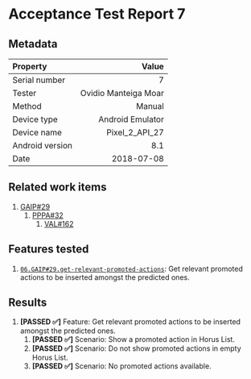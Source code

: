 # Acceptance Test Report 7

## Metadata

| Property | Value |
|:--|--:|
| Serial number | 7 |
| Tester | Ovidio Manteiga Moar |
| Method | Manual |
| Device type | Android Emulator |
| Device name | Pixel_2_API_27 |
| Android version | 8.1 |
| Date | 2018-07-08 |

## Related work items

1. [GAIP#29](https://lateaint.visualstudio.com/HorusSense/_workitems/edit/29)
    1. [PPPA#32](https://lateaint.visualstudio.com/HorusSense/_workitems/edit/32)
        1. [VAL#162](https://lateaint.visualstudio.com/HorusSense/_workitems/edit/162)

## Features tested

1. [`06.GAIP#29.get-relevant-promoted-actions`](../../../AcceptanceTests): Get relevant promoted actions to be inserted amongst the predicted ones.

## Results

1. **[PASSED ✅]** Feature: Get relevant promoted actions to be inserted amongst the predicted ones.
    1. **[PASSED ✅]** Scenario: Show a promoted action in Horus List.
    2. **[PASSED ✅]** Scenario: Do not show promoted actions in empty Horus List.
    3. **[PASSED ✅]** Scenario: No promoted actions available.
